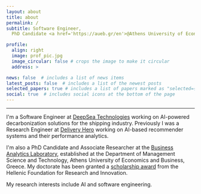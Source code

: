```yaml
---
layout: about
title: about
permalink: /
subtitle: Software Engineer,
  PhD Candidate <a href='https://aueb.gr/en'>@Athens University of Economics and Business</a>, Greece

profile:
  align: right
  image: prof_pic.jpg
  image_circular: false # crops the image to make it circular
  address: >

news: false  # includes a list of news items
latest_posts: false  # includes a list of the newest posts
selected_papers: true # includes a list of papers marked as "selected={true}"
social: true  # includes social icons at the bottom of the page
---
```


---

I'm a Software Engineer at [DeepSea Technologies](https://deepsea.ai/)
working on AI-powered decarbonization solutions for the shipping industry.
Previously I was a Research Engineer at [Delivery Hero](https://www.deliveryhero.com/)
working on AI-based recommender systems and their performance analytics.

I'm also a PhD Candidate and Associate Researcher
at the [Business Analytics Laboratory](https://www.balab.aueb.gr/),
established at the Department of Management Science and Technology,
Athens University of Economics and Business, Greece.
My doctorate has been granted a [scholarship award](https://www.elidek.gr/en/call/3rd-call-for-h-f-r-i-scholarships-for-phd-candidates/)
from the Hellenic Foundation for Research and Innovation.

My research interests include AI and software engineering.
